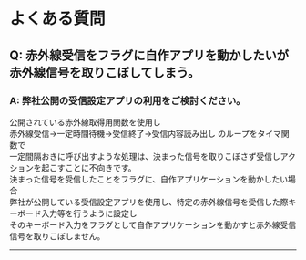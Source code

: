 # よくある質問

## Q: 赤外線受信をフラグに自作アプリを動かしたいが赤外線信号を取りこぼしてしまう。

### A: 弊社公開の受信設定アプリの利用をご検討ください。  

公開されている赤外線取得用関数を使用し  
赤外線受信→一定時間待機→受信終了→受信内容読み出し のループをタイマ関数で  
一定間隔おきに呼び出すような処理は、決まった信号を取りこぼさず受信しアクションを起こすことに不向きです。  
決まった信号を受信したことをフラグに、自作アプリケーションを動かしたい場合  
弊社が公開している受信設定アプリを使用し、特定の赤外線信号を受信した際キーボード入力等を行うように設定し  
そのキーボード入力をフラグとして自作アプリケーションを動かすと赤外線受信信号を取りこぼしません。

----


